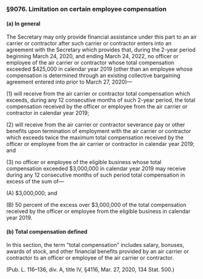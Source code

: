 ### §9076. Limitation on certain employee compensation ###

#### (a) In general ####

The Secretary may only provide financial assistance under this part to an air carrier or contractor after such carrier or contractor enters into an agreement with the Secretary which provides that, during the 2-year period beginning March 24, 2020, and ending March 24, 2022, no officer or employee of the air carrier or contractor whose total compensation exceeded $425,000 in calendar year 2019 (other than an employee whose compensation is determined through an existing collective bargaining agreement entered into prior to March 27, 2020)—

(1) will receive from the air carrier or contractor total compensation which exceeds, during any 12 consecutive months of such 2-year period, the total compensation received by the officer or employee from the air carrier or contractor in calendar year 2019;

(2) will receive from the air carrier or contractor severance pay or other benefits upon termination of employment with the air carrier or contractor which exceeds twice the maximum total compensation received by the officer or employee from the air carrier or contractor in calendar year 2019; and

(3) no officer or employee of the eligible business whose total compensation exceeded $3,000,000 in calendar year 2019 may receive during any 12 consecutive months of such period total compensation in excess of the sum of—

(A) $3,000,000; and

(B) 50 percent of the excess over $3,000,000 of the total compensation received by the officer or employee from the eligible business in calendar year 2019.

#### (b) Total compensation defined ####

In this section, the term "total compensation" includes salary, bonuses, awards of stock, and other financial benefits provided by an air carrier or contractor to an officer or employee of the air carrier or contractor.

(Pub. L. 116–136, div. A, title IV, §4116, Mar. 27, 2020, 134 Stat. 500.)